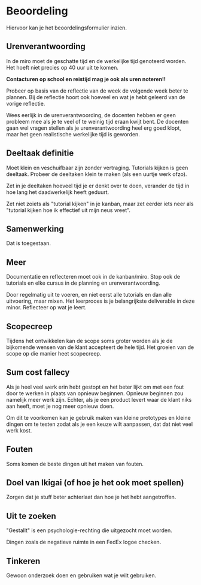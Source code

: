 # Beoordeling
Hiervoor kan je het beoordelingsformulier inzien.

## Urenverantwoording
In de miro moet de geschatte tijd en de werkelijke tijd genoteerd worden. Het hoeft niet  precies op 40 uur uit te komen.

**Contacturen op school en reistijd mag je ook als uren noteren!!**

Probeer op basis van de reflectie van de week de volgende week beter te plannen. Bij de reflectie hoort ook hoeveel en wat je hebt geleerd van de vorige reflectie.

Wees eerlijk in de urenverantwoording, de docenten hebben er geen probleem mee als je te veel of te weinig tijd eraan kwijt bent. De docenten gaan wel vragen stellen als je urenverantwoording heel erg goed klopt, maar het geen realistische werkelijke tijd is geworden.

## Deeltaak definitie
Moet klein en veschuifbaar zijn zonder vertraging. Tutorials kijken is geen deeltaak. Probeer de deeltaken klein te maken (als een uurtje werk ofzo).

Zet in je deeltaken hoeveel tijd je er denkt over te doen, verander de tijd in hoe lang het daadwerkelijk heeft geduurt.

Zet niet zoiets als "tutorial kijken" in je kanban, maar zet eerder iets neer als "tutorial kijken hoe ik effectief uit mijn neus vreet".

## Samenwerking
Dat is toegestaan.

## Meer
Documentatie en reflecteren moet ook in de kanban/miro. Stop ook de tutorials en elke cursus in de planning en urenverantwoording.

Door regelmatig uit te voeren, en niet eerst alle tutorials en dan alle uitvoering, maar mixen. Het leerproces is je belangrijkste deliverable in deze minor. Reflecteer op wat je leert.

## Scopecreep
Tijdens het ontwikkelen kan de scope soms groter worden als je de bijkomende wensen van de klant accepteert de hele tijd. Het groeien van de scope op die manier heet scopecreep.

## Sum cost fallecy
Als je heel veel werk erin hebt gestopt en het beter lijkt om met een fout door te werken in plaats van opnieuw beginnen. Opnieuw beginnen zou namelijk meer werk zijn. Echter, als je een product levert waar de klant niks aan heeft, moet je nog meer opnieuw doen.

Om dit te voorkomen kan je gebruik maken van kleine prototypes en kleine dingen om te testen zodat als je een keuze wilt aanpassen, dat dat niet veel werk kost.

## Fouten
Soms komen de beste dingen uit het maken van fouten.

## Doel van Ikigai (of hoe je het ook moet spellen)
Zorgen dat je stuff beter achterlaat dan hoe je het hebt aangetroffen.

## Uit te zoeken
"Gestallt" is een psychologie-rechting die uitgezocht moet worden.

Dingen zoals de negatieve ruimte in een FedEx logoe checken.

## Tinkeren
Gewoon onderzoek doen en gebruiken wat je wilt gebruiken.
